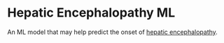 # Hepatic Encephalopathy ML
 
An ML model that may help predict the onset of [hepatic encephalopathy](https://www.journal-of-hepatology.eu/article/S0168-8278(20)30466-9/fulltext).

